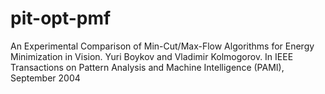 # pit-opt-pmf

An Experimental Comparison of Min-Cut/Max-Flow Algorithms for Energy Minimization in Vision. Yuri Boykov and Vladimir Kolmogorov. In IEEE Transactions on Pattern Analysis and Machine Intelligence (PAMI), September 2004
